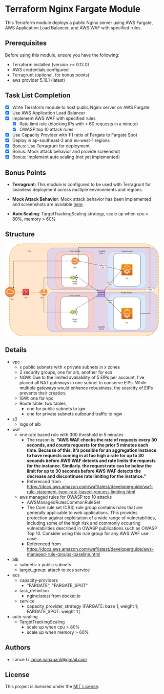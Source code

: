 # Terraform Nginx Fargate Module

This Terraform module deploys a public Nginx server using AWS Fargate, AWS Application Load Balancer, and AWS WAF with specified rules.

## Prerequisites

Before using this module, ensure you have the following:

- Terraform installed (version >= 0.12.0)
- AWS credentials configured
- Terragrunt (optional, for bonus points)
- aws provider 5.16.1 (latest)



## Task List Completion

- [x] Write Terraform module to host public Nginx server on AWS Fargate
- [x] Use AWS Application Load Balancer
- [x] Implement AWS WAF with specified rules
    - [x] Rate limit rule (blocking IPs with > 60 requests in a minute)
    - [x] OWASP top 10 attack rules
- [x] Use Capacity Provider with 1:1 ratio of Fargate to Fargate Spot
- [x] Deploy in ap-southeast-2 and eu-west-1 regions
- [x] Bonus: Use Terragrunt for deployment
- [x] Bonus: Mock attack behavior and provide screenshot
- [x] Bonus: Implement auto scaling (not yet implemented)

## Bonus Points

- **Terragrunt**: This module is configured to be used with Terragrunt for seamless deployment across multiple environments and regions.

- **Mock Attack Behavior**: Mock attack behavior has been implemented and screenshots are available [here](/screenshots/mock_attack.png).

- **Auto Scaling**: TargetTrackingScaling strategy, scale up when cpu > 80%, memory > 60%

## Structure
![](Nginx%20Diagram.drawio.png)

## Details 

- vpc 
  - x public subnets with x private subnets in x zones
  - 2 security groups, one for alb, another for ecs
  - NGW: Due to the limited availability of 5 EIPs per account, I've placed all NAT gateways in one subnet to conserve EIPs. While multiple gateways would enhance robustness, the scarcity of EIPs prevents their creation.
  - IGW: one for vpc
  - Route table: two tables, 
    - one for public subnets to igw
    - one for private subnets outbound traffic to ngw
- s3
  - logs of alb
- waf
  - one rate based rule with 300 threshold in 5 minutes 
    - The reason is: **"AWS WAF checks the rate of requests every 30 seconds, and counts requests for the prior 5 minutes each time. Because of this, it's possible for an aggregation instance to have requests coming in at too high a rate for up to 30 seconds before AWS WAF detects and rate limits the requests for the instance. Similarly. the request rate can be below the limit for up to 30 seconds before AWS WAF detects the decrease and discontinues rate limiting for the instance."** 
    - Referenced from  https://docs.aws.amazon.com/waf/latest/developerguide/waf-rule-statement-type-rate-based-request-limiting.html
  - aws managed rules for OWASP top 10 attacks
    - AWSManagedRulesCommonRuleSet
    - The Core rule set (CRS) rule group contains rules that are generally applicable to web applications. This provides protection against exploitation of a wide range of vulnerabilities, including some of the high risk and commonly occurring vulnerabilities described in OWASP publications such as OWASP Top 10. Consider using this rule group for any AWS WAF use case.
    - Referenced from https://docs.aws.amazon.com/waf/latest/developerguide/aws-managed-rule-groups-baseline.html
- alb
  - subnets: x public subnets
  - target_group: attach to ecs service
- ecs
  - capacity-providers
    - "FARGATE", "FARGATE_SPOT"
  - task_definition 
    - nginx:latest from docker.io
  - service
    - capacity_provider_strategy (FARGATE: base 1, weight 1; FARGATE_SPOT: weight 1 )
- auto-scaling
  - TargetTrackingScaling
    - scale up when cpu > 80%
    - scale up when memory > 60%
## Authors

- Lance Li <lance.nanxuanli@gmail.com>

## License

This project is licensed under the [MIT License](LICENSE).